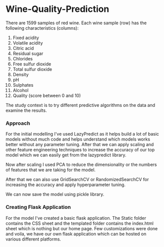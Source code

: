 # Wine-Quality-Prediction

There are 1599 samples of red wine. Each wine sample (row) has the following characteristics (columns):

1. Fixed acidity
2. Volatile acidity
3. Citric acid
4. Residual sugar
5. Chlorides
6. Free sulfur dioxide
7. Total sulfur dioxide
8. Density
9. pH
10. Sulphates
11. Alcohol
12. Quality (score between 0 and 10)

The study context is to try different predictive algorithms on the data and examine the results.

### Approach 
For the initial modelling I've used LazyPredict as it helps build a lot of basic models without much code and helps understand which models works better without any parameter tuning.
After that we can apply scaling and other feature engineering techniques to increase the accuracy of our top model which we can easily get from the lazypredict library.

Now after scaling I used PCA to reduce the dimensionality or the numbers of features that we are taking for the model.

After that we can also use GridSearchCV or RandomizedSearchCV for increasing the accuracy and apply hyperparameter tuning. 

We can now save the model using pickle library.

### Creating Flask Application
For the model I've created a basic flask application. The Static folder contains the CSS sheet and the templated folder contains the index.html sheet which is nothing but our home page.
Few customizations were done and voila, we have our own flask application which can be hosted on various different platforms.

